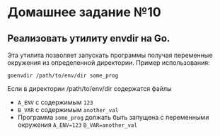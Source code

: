 # Домашнее задание №10
## Реализовать утилиту envdir на Go.

Эта утилита позволяет запускать программы получая переменные окружения из определенной директории. Пример
использования:

```
goenvdir /path/to/env/dir some_prog
```

Если в директории /path/to/env/dir содержатся файлы
* ```A_ENV``` с содержимым ```123```
* ```B_VAR``` с содержимым ```another_val``` 
* Программа ```some_prog``` должать быть запущена с переменными окружения
  ```A_ENV=123``` ```B_VAR=another_val```